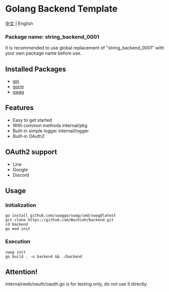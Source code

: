 # Golang Backend Template

[中文](README_TW.md) | English

### Package name: string_backend_0001

It is recommended to use global replacement of "string_backend_0001" with your own package name before use.

## Installed Packages

* [gin](https://github.com/gin-gonic/gin)
* [gorm](https://gorm.io/index.html)
* [swag](https://github.com/swaggo/swag)

## Features

* Easy to get started
* With common methods internal/pkg
* Built-in simple logger internal/logger
* Built-in OAuth2

## OAuth2 support

* Line
* Google
* Discord

## Usage

### Initialization

```shell
go install github.com/swaggo/swag/cmd/swag@latest
git clone https://github.com/Wuchieh/backend.git
cd backend
go mod init
```

### Execution

```shell
swag init
go build . -o backend && ./backend
```

## Attention!
internal/web/oauth/oauth.go is for testing only, do not use it directly.